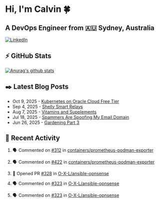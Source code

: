 # Hi, I'm Calvin 🍀
## A DevOps Engineer from 🇦🇺 Sydney, Australia</h3>


[![LinkedIn](https://img.shields.io/badge/-c–bui-0077B5?style=flat-square&labelColor=0077B5&logo=LinkedIn&logoColor=white)](https://www.linkedin.com/in/c-bui/)



<!-- https://github.com/rishavanand/github-profilinator -->
## ⚡ GitHub Stats
[![Anurag's github stats](https://github-readme-stats.vercel.app/api?username=calvinbui&count_private=true&hide_title=true)](https://github.com/anuraghazra/github-readme-stats)





<!-- https://github.com/gautamkrishnar/blog-post-workflow -->
## ✒️ Latest Blog Posts






<!-- BLOG-POST-LIST:START -->
- Oct 9, 2025 - [Kubernetes on Oracle Cloud Free Tier](https://calvin.me/kubernetes-on-oracle-cloud-free-tier)
- Sep 4, 2025 - [Shelly Smart Relays](https://calvin.me/shelly-smart-relays)
- Aug 7, 2025 - [Vitamins and Supplements](https://calvin.me/vitamins-and-supplements)
- Jul 18, 2025 - [Spammers Are Spoofing My Email Domain](https://calvin.me/spammers-are-spoofing-my-email)
- Jun 26, 2025 - [Gardening Part 3](https://calvin.me/gardening-part-3)

<!-- BLOG-POST-LIST:END -->

## 🏃‍ Recent Activity

<!--START_SECTION:activity-->
1. 🗣 Commented on [#312](https://github.com/containers/prometheus-podman-exporter/issues/312#issuecomment-3418183801) in [containers/prometheus-podman-exporter](https://github.com/containers/prometheus-podman-exporter)




2. 🗣 Commented on [#422](https://github.com/containers/prometheus-podman-exporter/issues/422#issuecomment-3418182515) in [containers/prometheus-podman-exporter](https://github.com/containers/prometheus-podman-exporter)






3. 💪 Opened PR [#328](undefined) in [O-X-L/ansible-opnsense](https://github.com/O-X-L/ansible-opnsense)








4. 🗣 Commented on [#323](https://github.com/O-X-L/ansible-opnsense/pull/323#issuecomment-3379042263) in [O-X-L/ansible-opnsense](https://github.com/O-X-L/ansible-opnsense)






5. 🗣 Commented on [#323](https://github.com/O-X-L/ansible-opnsense/pull/323#issuecomment-3379013156) in [O-X-L/ansible-opnsense](https://github.com/O-X-L/ansible-opnsense)




<!--END_SECTION:activity-->
